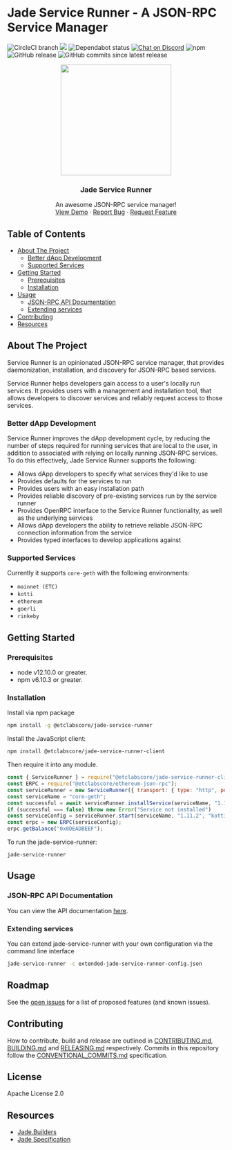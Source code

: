 # Jade Service Runner - A JSON-RPC Service Manager

<!-- project shields -->
  <span>
    <img alt="CircleCI branch" src="https://img.shields.io/circleci/project/github/etclabscore/jade-service-runner/master.svg">
    <img src="https://codecov.io/gh/etclabscore/jade-service-runner/branch/master/graph/badge.svg" />
    <img alt="Dependabot status" src="https://api.dependabot.com/badges/status?host=github&repo=etclabscore/jade-service-runner" />
    <a target="_blank" href="https://discord.gg/S9AT3X2"><img alt="Chat on Discord" src="https://img.shields.io/badge/chat-on%20discord-7289da.svg" /></a>
    <img alt="npm" src="https://img.shields.io/npm/dt/@etclabscore/jade-service-runner.svg" />
    <img alt="GitHub release" src="https://img.shields.io/github/release/etclabscore/jade-service-runner.svg" />
    <img alt="GitHub commits since latest release" src="https://img.shields.io/github/commits-since/etclabscore/jade-service-runner/latest.svg" />
  </span>

<!-- project logo w/ quick links -->
<p align="center">
  <img height="256" width="256" src="https://raw.githubusercontent.com/etclabscore/jade-media-assets/master/jade-logo-light/jade-logo-light%20(PNG)/256x256.png" />
</p>
<center>
  <h3 align="center">Jade Service Runner</h3>

  <p align="center">
    An awesome JSON-RPC service manager!
    <br />
    <a href="https://www.youtube.com/watch?v=Y-Wdg1hgMls&t=2660s">View Demo</a>
    ·
    <a href="https://github.com/etclabscore/jade-service-runner/issues/new?assignees=&labels=&template=bug_report.md&title=">Report Bug</a>
    ·
    <a href="https://github.com/etclabscore/jade-service-runner/issues/new?assignees=&labels=&template=feature_request.md&title=">Request Feature</a>
  </p>
</center>

<!-- table of contents -->
## Table of Contents
  - [About The Project](#about-the-project)
    - [Better dApp Development](#better-dapp-development)
    - [Supported Services](#supported-services)
  - [Getting Started](#getting-started)
      - [Prerequisites](#prerequisites)
      - [Installation](#installation)
  - [Usage](#usage)
    - [JSON-RPC API Documentation](#json-rpc-api-documentation)
    - [Extending services](#extending-services)
- [Contributing](#contributing)
- [Resources](#resources)

<!-- about the project -->
## About The Project

Service Runner is an opinionated JSON-RPC service manager, that provides daemonization, installation, and discovery for JSON-RPC based services.

Service Runner helps developers gain access to a user's locally run services. It provides users with a management and installation tool, that allows developers to discover  services and reliably request access to those services.

### Better dApp Development

Service Runner improves the dApp development cycle, by reducing the number of steps required for running services that are local to the user, in addition to  associated with relying on locally running JSON-RPC services. To do this effectively, Jade Service Runner supports the following:

  - Allows dApp developers to specify what services they'd like to use
  - Provides defaults for the services to run
  - Provides users with an easy installation path
  - Provides reliable discovery of pre-existing services run by the service runner
  - Provides OpenRPC interface to the Service Runner functionality, as well as the underlying services
  - Allows dApp developers the ability to retrieve reliable JSON-RPC connection information from the service
  - Provides typed interfaces to develop applications against

### Supported Services

Currently it supports `core-geth` with the following environments:

- `mainnet (ETC)`
- `kotti`
- `ethereum`
- `goerli`
- `rinkeby`

## Getting Started

### Prerequisites

- node v12.10.0 or greater.
- npm v6.10.3 or greater.

### Installation

Install via npm package

```bash
npm install -g @etclabscore/jade-service-runner
```

Install the JavaScript client:

```bash
npm install @etclabscore/jade-service-runner-client
```

Then require it into any module.

```js
const { ServiceRunner } = require("@etclabscore/jade-service-runner-client");
const ERPC = require("@etclabscore/ethereum-json-rpc");
const serviceRunner = new ServiceRunner({ transport: { type: "http", port: 8002, host: "localhost" } });
const serviceName = "core-geth";
const successful = await serviceRunner.installService(serviceName, "1.11.2");
if (successful === false) throw new Error("Service not installed")
const serviceConfig = serviceRunner.start(serviceName, "1.11.2", "kotti");
const erpc = new ERPC(serviceConfig);
erpc.getBalance("0x0DEADBEEF");
```

To run the jade-service-runner:

```shell
jade-service-runner
```

## Usage

### JSON-RPC API Documentation

You can view the API documentation [here](https://playground.open-rpc.org/?uiSchema[appBar][ui:title]=Jade%20Service%20Runner&uiSchema[appBar][ui:logoUrl]=https://github.com/etclabscore/jade-media-assets/raw/master/jade-logo-light/jade-logo-light%20(PNG)/48x48.png&uiSchema[appBar][ui:splitView]=false&uiSchema[appBar][ui:input]=false&uiSchema[methods][ui:title]=&schemaUrl=https://raw.githubusercontent.com/etclabscore/jade-service-runner/master/openrpc.json).

### Extending services

You can extend jade-service-runner with your own configuration via the command line interface

```bash
jade-service-runner -c extended-jade-service-runner-config.json
```

## Roadmap

See the [open issues](https://github.com/etclabscore/jade-service-runner/issues) for a list of proposed features (and known issues).

## Contributing

How to contribute, build and release are outlined in [CONTRIBUTING.md](CONTRIBUTING.md), [BUILDING.md](BUILDING.md) and [RELEASING.md](RELEASING.md) respectively. Commits in this repository follow the [CONVENTIONAL_COMMITS.md](CONVENTIONAL_COMMITS.md) specification.

## License

Apache License 2.0

## Resources
- [Jade.Builders](https://jade.builders/)
- [Jade Specification](https://github.com/etclabscore/jade)  
